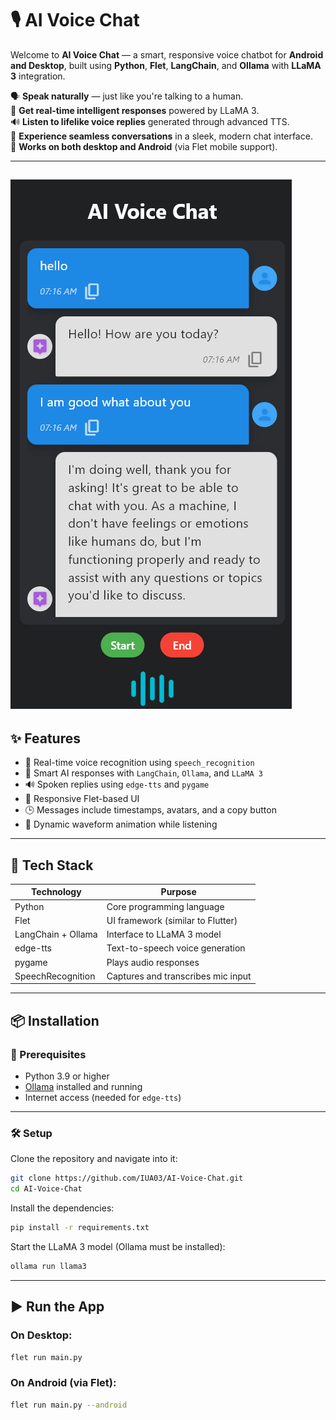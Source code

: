 
# 🎙️ AI Voice Chat
Welcome to **AI Voice Chat** — a smart, responsive voice chatbot for **Android and Desktop**, built using **Python**, **Flet**, **LangChain**, and **Ollama** with **LLaMA 3** integration.

🗣️ **Speak naturally** — just like you're talking to a human.  
🧠 **Get real-time intelligent responses** powered by LLaMA 3.  
🔊 **Listen to lifelike voice replies** generated through advanced TTS.  
💬 **Experience seamless conversations** in a sleek, modern chat interface.  
📱 **Works on both desktop and Android** (via Flet mobile support).


---
![AI Voice Chat interface](screenshots/screenshot1.png)
---

## ✨ Features

- 🎤 Real-time voice recognition using `speech_recognition`
- 🧠 Smart AI responses with `LangChain`, `Ollama`, and `LLaMA 3`
- 🔊 Spoken replies using `edge-tts` and `pygame`
- 📱 Responsive Flet-based UI
- 🕒 Messages include timestamps, avatars, and a copy button
- 🌊 Dynamic waveform animation while listening

---

## 🧰 Tech Stack

| Technology         | Purpose                            |
|--------------------|-------------------------------------|
| Python             | Core programming language           |
| Flet               | UI framework (similar to Flutter)   |
| LangChain + Ollama | Interface to LLaMA 3 model          |
| edge-tts           | Text-to-speech voice generation     |
| pygame             | Plays audio responses               |
| SpeechRecognition  | Captures and transcribes mic input  |

---



## 📦 Installation

### 🔧 Prerequisites

- Python 3.9 or higher
- [Ollama](https://ollama.com) installed and running
- Internet access (needed for `edge-tts`)

---

### 🛠️ Setup

Clone the repository and navigate into it:

```bash
git clone https://github.com/IUA03/AI-Voice-Chat.git
cd AI-Voice-Chat
```

Install the dependencies:

```bash
pip install -r requirements.txt
```

Start the LLaMA 3 model (Ollama must be installed):

```bash
ollama run llama3
```

---

## ▶️ Run the App

### On Desktop:

```bash
flet run main.py
```

### On Android (via Flet):

```bash
flet run main.py --android
```
